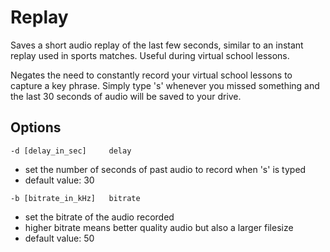 # Replay

Saves a short audio replay of the last few seconds, similar to an instant replay used in sports matches. Useful during virtual school lessons. 

Negates the need to constantly record your virtual school lessons to capture a key phrase. Simply type 's' whenever you missed something and the last 30 seconds of audio will be saved to your drive.

## Options

```
-d [delay_in_sec]     delay
```

- set the number of seconds of past audio to record when 's' is typed
- default value: 30

```
-b [bitrate_in_kHz]   bitrate 
```

- set the bitrate of the audio recorded
- higher bitrate means better quality audio but also a larger filesize
- default value: 50
